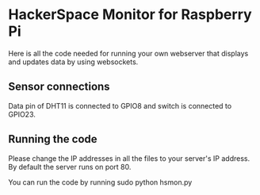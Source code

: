 # HackerSpace Monitor for Raspberry Pi

Here is all the code needed for running your own webserver that displays and updates data by using websockets.

## Sensor connections

Data pin of DHT11 is connected to GPIO8 and switch is connected to GPIO23.

## Running the code

Please change the IP addresses in all the files to your server's IP address. By default the server runs on port 80.

You can run the code by running sudo python hsmon.py
